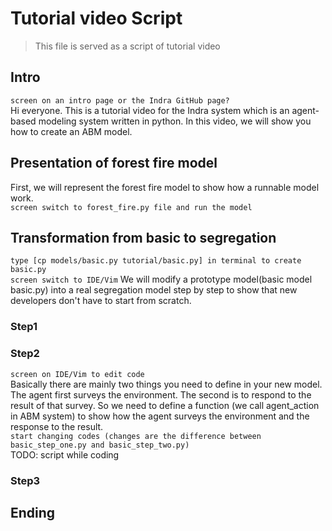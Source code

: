 # Tutorial video Script

> This file is served as a script of tutorial video

## Intro
`screen on an intro page or the Indra GitHub page?`  
Hi everyone. This is a tutorial video for the Indra system which is an agent-based modeling system written in python.
In this video, we will show you how to create an ABM model.

## Presentation of forest fire model
First, we will represent the forest fire model to show how a runnable model work.  
`screen switch to forest_fire.py file and run the model`

## Transformation from basic to segregation
`type [cp models/basic.py tutorial/basic.py] in terminal to create basic.py`  
`screen switch to IDE/Vim`
We will modify a prototype model(basic model basic.py) 
into a real segregation model step by step to show that new developers don't have to start from scratch.

### Step1

### Step2
`screen on IDE/Vim to edit code`  
Basically there are mainly two things you need to define in your new model. The agent first surveys the environment. 
The second is to respond to the result of that survey. So we need to define a function (we call agent_action in ABM
system) to show how the agent surveys the environment and the response to the result.  
`start changing codes (changes are the difference between basic_step_one.py and basic_step_two.py)`  
TODO: script while coding

### Step3

## Ending